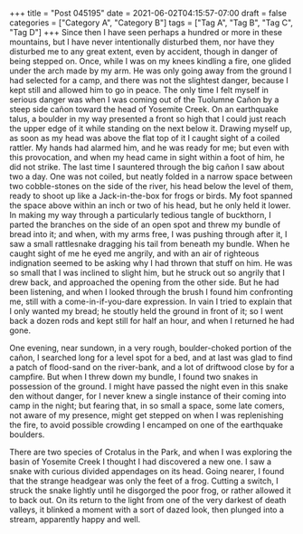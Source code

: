 +++
title = "Post 045195"
date = 2021-06-02T04:15:57-07:00
draft = false
categories = ["Category A", "Category B"]
tags = ["Tag A", "Tag B", "Tag C", "Tag D"]
+++
Since then I have seen perhaps a hundred or more in these mountains, but I have never intentionally disturbed them, nor have they disturbed me to any great extent, even by accident, though in danger of being stepped on. Once, while I was on my knees kindling a fire, one glided under the arch made by my arm. He was only going away from the ground I had selected for a camp, and there was not the slightest danger, because I kept still and allowed him to go in peace. The only time I felt myself in serious danger was when I was coming out of the Tuolumne Cañon by a steep side cañon toward the head of Yosemite Creek. On an earthquake talus, a boulder in my way presented a front so high that I could just reach the upper edge of it while standing on the next below it. Drawing myself up, as soon as my head was above the flat top of it I caught sight of a coiled rattler. My hands had alarmed him, and he was ready for me; but even with this provocation, and when my head came in sight within a foot of him, he did not strike. The last time I sauntered through the big cañon I saw about two a day. One was not coiled, but neatly folded in a narrow space between two cobble-stones on the side of the river, his head below the level of them, ready to shoot up like a Jack-in-the-box for frogs or birds. My foot spanned the space above within an inch or two of his head, but he only held it lower. In making my way through a particularly tedious tangle of buckthorn, I parted the branches on the side of an open spot and threw my bundle of bread into it; and when, with my arms free, I was pushing through after it, I saw a small rattlesnake dragging his tail from beneath my bundle. When he caught sight of me he eyed me angrily, and with an air of righteous indignation seemed to be asking why I had thrown that stuff on him. He was so small that I was inclined to slight him, but he struck out so angrily that I drew back, and approached the opening from the other side. But he had been listening, and when I looked through the brush I found him confronting me, still with a come-in-if-you-dare expression. In vain I tried to explain that I only wanted my bread; he stoutly held the ground in front of it; so I went back a dozen rods and kept still for half an hour, and when I returned he had gone.

One evening, near sundown, in a very rough, boulder-choked portion of the cañon, I searched long for a level spot for a bed, and at last was glad to find a patch of flood-sand on the river-bank, and a lot of driftwood close by for a campfire. But when I threw down my bundle, I found two snakes in possession of the ground. I might have passed the night even in this snake den without danger, for I never knew a single instance of their coming into camp in the night; but fearing that, in so small a space, some late comers, not aware of my presence, might get stepped on when I was replenishing the fire, to avoid possible crowding I encamped on one of the earthquake boulders.

There are two species of Crotalus in the Park, and when I was exploring the basin of Yosemite Creek I thought I had discovered a new one. I saw a snake with curious divided appendages on its head. Going nearer, I found that the strange headgear was only the feet of a frog. Cutting a switch, I struck the snake lightly until he disgorged the poor frog, or rather allowed it to back out. On its return to the light from one of the very darkest of death valleys, it blinked a moment with a sort of dazed look, then plunged into a stream, apparently happy and well.
